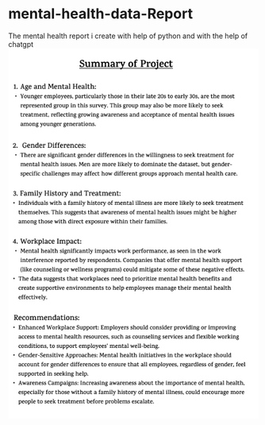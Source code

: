 # mental-health-data-Report
The mental health report i create with help of python and with the help of chatgpt 
![](https://github.com/sachink44/mental-health-data-Report/blob/main/summary-of0project.jpg)
